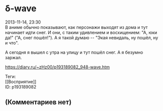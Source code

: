 δ-wave
======

  
2013-11-14, 23:30  
 В аниме обычно показывают, как персонажи выходят из дома и тут начинает идти снег. И они, с таким удивлением и восхищением: "А, юки да!" ("А, снег пошёл!"). А я такой думаю -- "Экая невидаль, ну пошёл, ну и что".   
   
 А сегодня я вышел с утра на улицу и тут пошёл снег. А я безумно заржал.   
  
<https://diary.ru/~zHz00/p193189082_948-wave.htm>  
  
Теги:  
[[Восприятие]]  
ID: p193189082  


(Комментариев нет)
------------------